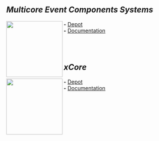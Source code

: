 
## ***Multicore Event Components Systems***
<img src="https://i.imgur.com/NwahbNn.jpg" align="left" width="150px" />

**-** [Depot](https://github.com/LIONant-depot/MECS)
<br>
**-** [Documentation](MECS/ShareComponents.md)

<br>
<br>

## ***xCore***
<img src="https://i.imgur.com/thGy32h.jpg" align="left" width="150px"/>

**-** [Depot](https://gitlab.com/LIONant/xcore)
<br>
**-** [Documentation](MECS/ShareComponents.md)

